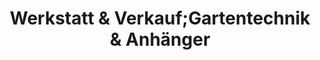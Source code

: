 ---
title: "Werkstatt & Verkauf;Gartentechnik & Anhänger"
url: /barsinghausen/werkstatt-und-verkauf-gartentechnik-und-anhaenger/
shop: Garten-Center
---
